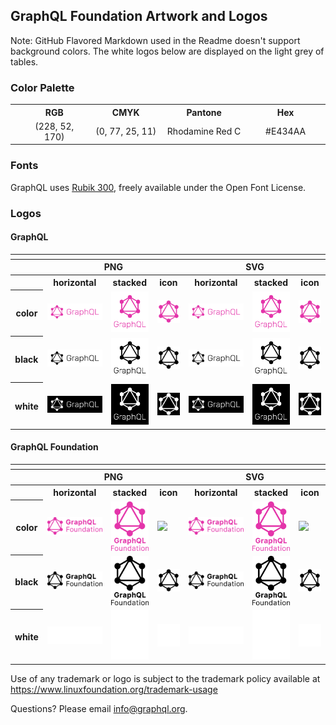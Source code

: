 ## GraphQL Foundation Artwork and Logos

Note: GitHub Flavored Markdown used in the Readme doesn't support background colors. The white logos below are displayed on the light grey of tables.

### Color Palette

<table style="text-align:center">
	<tr>
		<th></th>
		<th width="175">RGB</th>
		<th width="175">CMYK</th>
		<th width="175">Pantone</th>
		<th width="175">Hex</th>
	</tr>
		<td><img src="./other/E434AA.svg" width="20"></td>
		<td>(228, 52, 170)</td>
		<td>(0, 77, 25, 11)</td>
		<td>Rhodamine Red C</td>
		<td>#E434AA</td>
	</tr>
</table>

### Fonts

GraphQL uses [Rubik 300](https://fonts.google.com/specimen/Rubik?sidebar.open=true&selection.family=Rubik:wght@300&preview.text=GraphQL&preview.text_type=custom), freely available under the Open Font License.

### Logos

#### GraphQL

<table>
    <tr>
    	<th colspan="7"></th>
    </tr>
    <tr>
        <th></th>
        <th colspan="3">PNG</th>
        <th colspan="3">SVG</th>
    </tr>
    <tr>
        <th></th>
        <th>horizontal</th>
        <th>stacked</th>
        <th>icon</th>
        <th>horizontal</th>
        <th>stacked</th>
        <th>icon</th>
    </tr>
    <tr>
        <th>color</th>
        <td><img src="./GraphQL/horizontal/GraphQL-logo.png" width="200"></td>
        <td><img src="./GraphQL/stacked/GraphQL-logo-stacked.png" width="95"></td>
        <td><img src="./GraphQL/icon/GraphQL-mark.png" width="75"></td>
        <td><img src="./GraphQL/horizontal/GraphQL-logo.svg" width="200"></td>
        <td><img src="./GraphQL/stacked/GraphQL-logo-stacked.svg" width="95"></td>
        <td><img src="./GraphQL/icon/GraphQL-mark.svg" width="75"></td>
    </tr>
    <tr>
        <th>black</th>
        <td><img src="./GraphQL/horizontal/GraphQL-logo-black.png" width="200"></td>
        <td><img src="./GraphQL/stacked/GraphQL-logo-stacked-black.png" width="95"></td>
        <td><img src="./GraphQL/icon/GraphQL-mark-black.png" width="75"></td>
        <td><img src="./GraphQL/horizontal/GraphQL-logo-black.svg" width="200"></td>
        <td><img src="./GraphQL/stacked/GraphQL-logo-stacked-black.svg" width="95"></td>
        <td><img src="./GraphQL/icon/GraphQL-mark-black.svg" width="75"></td>
    </tr>
    <tr>
        <th>white</th>
        <td><img src="./GraphQL/horizontal/GraphQL-logo-white.png" width="200"></td>
        <td><img src="./GraphQL/stacked/GraphQL-logo-stacked-white.png" width="95"></td>
        <td><img src="./GraphQL/icon/GraphQL-mark-white.png" width="75"></td>
        <td><img src="./GraphQL/horizontal/GraphQL-logo-white.svg" width="200"></td>
        <td><img src="./GraphQL/stacked/GraphQL-logo-stacked-white.svg" width="95"></td>
        <td><img src="./GraphQL/icon/GraphQL-mark-white.svg" width="75"></td>
    </tr>
</table>


#### GraphQL Foundation

<table>
    <tr>
    	<th colspan="7"></th>
    </tr>
    <tr>
        <th></th>
        <th colspan="3">PNG</th>
        <th colspan="3">SVG</th>
    </tr>
    <tr>
        <th></th>
        <th>horizontal</th>
        <th>stacked</th>
        <th>icon</th>
        <th>horizontal</th>
        <th>stacked</th>
        <th>icon</th>
    </tr>
    <tr>
        <th>color</th>
        <td><img src="./GraphQL_Foundation/horizontal/GraphQL_Foundation-logo.png" width="200"></td>
        <td><img src="./GraphQL_Foundation/stacked/GraphQL_Foundation-logo-stacked.png" width="95"></td>
        <td><img src="./GraphQL_Foundation/icon/GraphQL_Foundation-mark.png" width="75"></td>
        <td><img src="./GraphQL_Foundation/horizontal/GraphQL_Foundation-logo.svg" width="200"></td>
        <td><img src="./GraphQL_Foundation/stacked/GraphQL_Foundation-logo-stacked.svg" width="95"></td>
        <td><img src="./GraphQL_Foundation/icon/GraphQL_Foundation-mark.svg" width="75"></td>
    </tr>
    <tr>
        <th>black</th>
        <td><img src="./GraphQL_Foundation/horizontal/GraphQL_Foundation-logo-black.png" width="200"></td>
        <td><img src="./GraphQL_Foundation/stacked/GraphQL_Foundation-logo-stacked-black.png" width="95"></td>
        <td><img src="./GraphQL_Foundation/icon/GraphQL_Foundation-mark-black.png" width="75"></td>
        <td><img src="./GraphQL_Foundation/horizontal/GraphQL_Foundation-logo-black.svg" width="200"></td>
        <td><img src="./GraphQL_Foundation/stacked/GraphQL_Foundation-logo-stacked-black.svg" width="95"></td>
        <td><img src="./GraphQL_Foundation/icon/GraphQL_Foundation-mark-black.svg" width="75"></td>
    </tr>
    <tr>
        <th>white</th>
        <td><img src="./GraphQL_Foundation/horizontal/GraphQL_Foundation-logo-white.svg" width="200"></td>
        <td><img src="./GraphQL_Foundation/stacked/GraphQL_Foundation-logo-stacked-white.png" width="95"></td>
        <td><img src="./GraphQL_Foundation/icon/GraphQL_Foundation-mark-white.png" width="75"></td>
        <td><img src="./GraphQL_Foundation/horizontal/GraphQL_Foundation-logo-white.svg" width="200"></td>
        <td><img src="./GraphQL_Foundation/stacked/GraphQL_Foundation-logo-stacked-white.svg" width="95"></td>
        <td><img src="./GraphQL_Foundation/icon/GraphQL_Foundation-mark-white.svg" width="75"></td>
    </tr>
</table>

Use of any trademark or logo is subject to the trademark policy available at https://www.linuxfoundation.org/trademark-usage

Questions? Please email [info@graphql.org](mailto:info@graphql.org).

